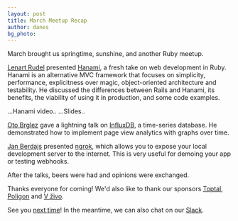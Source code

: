 ```yaml
---
layout: post
title: March Meetup Recap
author: danes
bg_photo: 
---
```


March brought us springtime, sunshine, and another Ruby meetup. 

[Lenart Rudel](https://github.com/lenart) presented [Hanami](http://hanamirb.org), a fresh take on web development in Ruby. Hanami is an alternative MVC framework that focuses on simplicity, performance, explicitness over magic, object-oriented architecture and testability. He discussed the differences between Rails and Hanami, its benefits, the viability of using it in production, and some code examples.

...Hanami video..
...Slides..

[Oto Brglez](http://otobrglez.opalab.com) gave a lightning talk on [InfluxDB](https://influxdata.com/), a time-series database. He demonstrated how to implement page view analytics with graphs over time.

[Jan Berdajs](https://github.com/mrbrdo) presented [ngrok](https://ngrok.com), which allows you to expose your local development server to the internet. This is very useful for demoing your app or testing webhooks.

After the talks, beers were had and opinions were exchanged.

Thanks everyone for coming! We'd also like to thank our sponsors [Toptal](http://www.toptal.com), [Poligon](http://www.poligon.si) and [V živo](http://vzivo.si).

See you [next time](http://www.meetup.com/RubySlovenia/)! In the meantime, we can also chat on our [Slack](http://slack.rug.si/).